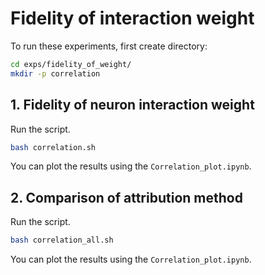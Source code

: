 # **Fidelity of interaction weight**

To run these experiments, first create directory:

```bash
cd exps/fidelity_of_weight/
mkdir -p correlation
```

## **1. Fidelity of neuron interaction weight**

Run the script.

```bash
bash correlation.sh
```

You can plot the results using the `Correlation_plot.ipynb`.

## **2. Comparison of attribution method**

Run the script.

```bash
bash correlation_all.sh
```

You can plot the results using the `Correlation_plot.ipynb`.
